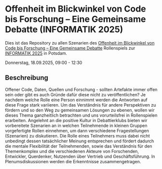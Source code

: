 # Offenheit im Blickwinkel von Code bis Forschung – Eine Gemeinsame Debatte (INFORMATIK 2025)

Dies ist das Repository zu allen Szenarien des [Offenheit im Blickwinkel von Code bis Forschung – Eine Gemeinsame Debatte](https://informatik2025.gi.de/workshops_a-z.html) Rollenspiels zur [INFORMATIK 2025](https://informatik2025.gi.de/) in Potsdam.

Donnerstag, 18.09.2025, 09:00 - 12:30

## Beschreibung

Offener Code, Daten, Quellen und Forschung - sollten Artefakte immer offen sein oder gibt es auch Gründe dafür diese nicht zu veröffentlichen?
Je nachdem welche Rolle eine Person einnimmt werden die Antworten auf diese Frage stark variieren. Um das Verständnis für andere Perspektiven zu fördern und so den Weg zu gemeinsamen Lösungen zu ebenen, wollen wir dieses Thema ganzheitlich betrachten und uns vorurteilsfrei in Rollenspielen erarbeiten.
Angelehnt an die positive Kultur in Debattierklubs bieten wir vorbereitete Szenarien an in welchen Teilnehmende in kleinen Gruppen vorgefertigte Rollen einnehmen, um dann verschiedene Fragestellungen (Szenarien) zu diskutieren.
Die Rolle eines Teilnehmers muss dabei nicht unbedingt dessen tatsächlicher Meinung entsprechen und fördert dadurch die mentale Flexibilität der Teilnehmenden, sowie das Verständnis für den Themenkomplex und die verschiedenen Akteure von Forschenden, Entwickler, Querdenker, Nutzenden über Vertrieb und Geschäftsführung. In Plenumsdiskussionen werden die Erkenntnisse zusammengetragen.
